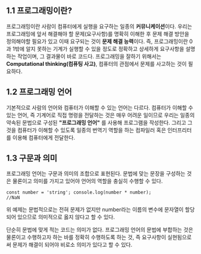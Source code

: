 ## 1.1 프로그래밍이란?

프로그래밍이란 사람이 컴퓨터에게 실행을 요구하는 일종의 **커뮤니케이션**이다.
우리는 프로그래밍에 앞서 해결해야 할 문제(요구사항)를 명확히 이해한 후 문제 해결 방안을 정의해야할 필요가 있고 이때 요구되는 것이 **문제 해결 능력**이다.
즉, 프로그래밍이란 0과 1밖에 알지 못하는 기계가 실행할 수 있을 정도로 정확하고 상세하게 요구사항을 설명하는 작업이며, 그 결과물이 바로 코드다. 프로그래밍을 잘하기 위해서는 **Computational thinking(컴퓨팅 사고)**, 컴퓨터의 관점에서 문제를 사고하는 것이 필요하다.

## 1.2 프로그래밍 언어

기본적으로 사람의 언어와 컴퓨터가 이해할 수 있는 언어는 다르다. 컴퓨터가 이해할 수 있는 언어, 즉 기계어로 직접 명령을 전달하는 것은 매우 어려운 일이므로 우리는 일종의 약속된 문법으로 구성된 **"프로그래밍 언어"** 를 사용해 프로그램을 작성한다. 그리고 그것을 컴퓨터가 이해할 수 있도록 일종의 번역기 역할을 하는 컴파일러 혹은 인터프리터를 이용해 컴퓨터에게 전달한다.

## 1.3 구문과 의미

프로그래밍 언어는 구문과 의미의 조합으로 표현된다. 문법에 맞는 문장을 구성하는 것은 물론이고 의미를 가지고 있어야 언어의 역할을 충실히 수행할 수 있다.

<code>const number = 'string';
console.log(number \* number); //NaN</code>

위 예제는 문법적으로는 전혀 문제가 없지만 number라는 이름의 변수에 문자열이 할당되어 있으므로 의미적으로 옳지 않다고 할 수 있다.

단순히 문법에 맞게 적는 코드는 의미가 없다. 프로그래밍 언어의 문법에 부합하는 것은 물론이고 수행하고자 하는 바를 정확히 수행하도록 하는 것, 즉 요구사항이 실현됨으로써 문제가 해결이 되어야 비로소 의미가 있다고 할 수 있다.

